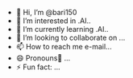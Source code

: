 - 👋 Hi, I’m @bari150
- 👀 I’m interested in .AI..
- 🌱 I’m currently learning .AI..
- 💞️ I’m looking to collaborate on ...
- 📫 How to reach me  e-mail...
- 😄 Pronouns🥇 ...
- ⚡ Fun fact: ...

<!---
bari150/bari150 is a ✨ special ✨ repository because its `README.md` (this file) appears on your GitHub profile.
You can click the Preview link to take a look at your changes.
--->

